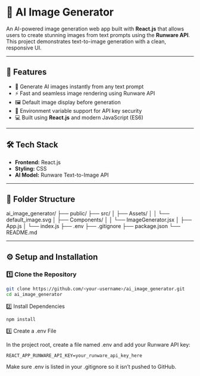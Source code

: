 # 🎨 AI Image Generator

An AI-powered image generation web app built with **React.js** that allows users to create stunning images from text prompts using the **Runware API**.  
This project demonstrates text-to-image generation with a clean, responsive UI.

---

## 🚀 Features

- 🧠 Generate AI images instantly from any text prompt  
- ⚡ Fast and seamless image rendering using Runware API  
- 🖼️ Default image display before generation  
- 📁 Environment variable support for API key security  
- 💻 Built using **React.js** and modern JavaScript (ES6)

---

## 🛠️ Tech Stack

- **Frontend:** React.js  
- **Styling:** CSS  
- **AI Model:** Runware Text-to-Image API  

---

## 🧩 Folder Structure

ai_image_generator/
├── public/
├── src/
│ ├── Assets/
│ │ └── default_image.svg
│ ├── Components/
│ │ └── ImageGenerator.jsx
│ ├── App.js
│ └── index.js
├── .env
├── .gitignore
├── package.json
└── README.md

---

## ⚙️ Setup and Installation

### 1️⃣ Clone the Repository
```bash
git clone https://github.com/<your-username>/ai_image_generator.git
cd ai_image_generator
```
2️⃣ Install Dependencies
```
npm install
```
3️⃣ Create a .env File

In the project root, create a file named .env and add your Runware API key:
```
REACT_APP_RUNWARE_API_KEY=your_runware_api_key_here
```
Make sure .env is listed in your .gitignore so it isn’t pushed to GitHub.

